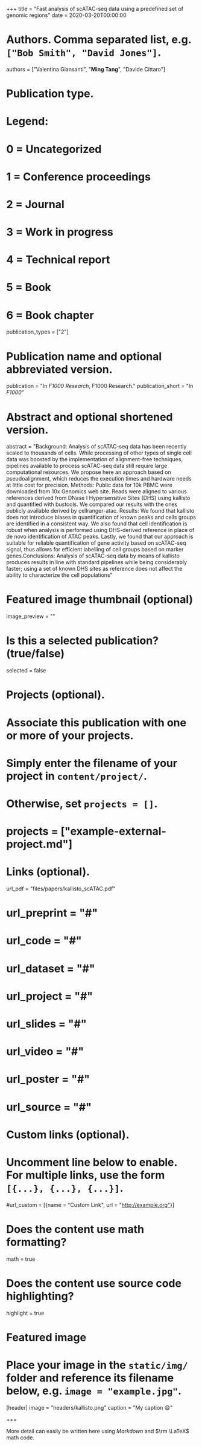 +++
title = "Fast analysis of scATAC-seq data using a predefined set of genomic regions"
date = 2020-03-20T00:00:00

# Authors. Comma separated list, e.g. `["Bob Smith", "David Jones"]`.
authors = ["Valentina Giansanti", "**Ming Tang**", "Davide Cittaro"]

# Publication type.
# Legend:
# 0 = Uncategorized
# 1 = Conference proceedings
# 2 = Journal
# 3 = Work in progress
# 4 = Technical report
# 5 = Book
# 6 = Book chapter
publication_types = ["2"]

# Publication name and optional abbreviated version.
publication = "In *F1000 Research*, F1000 Research."
publication_short = "In *F1000*"

# Abstract and optional shortened version.
abstract = "Background: Analysis of scATAC-seq data has been recently scaled to thousands of cells. While processing of other types of single cell data was boosted by the implementation of alignment-free techniques, pipelines available to process scATAC-seq data still require large computational resources. We propose here an approach based on pseudoalignment, which reduces the execution times and hardware needs at little cost for precision. Methods: Public data for 10k PBMC were downloaded from 10x Genomics web site. Reads were aligned to various references derived from DNase I Hypersensitive Sites (DHS) using kallisto and quantified with bustools. We compared our results with the ones publicly available derived by cellranger-atac. Results: We found that kallisto does not introduce biases in quantification of known peaks and cells groups are identified in a consistent way. We also found that cell identification is robust when analysis is performed using DHS-derived reference in place of de novo identification of ATAC peaks. Lastly, we found that our approach is suitable for reliable quantification of gene activity based on scATAC-seq signal, thus allows for efficient labelling of cell groups based on marker genes.Conclusions: Analysis of scATAC-seq data by means of kallisto produces results in line with standard pipelines while being considerably faster; using a set of known DHS sites as reference does not affect the ability to characterize the cell populations"

# Featured image thumbnail (optional)
image_preview = ""

# Is this a selected publication? (true/false)
selected = false

# Projects (optional).
#   Associate this publication with one or more of your projects.
#   Simply enter the filename of your project in `content/project/`.
#   Otherwise, set `projects = []`.
# projects = ["example-external-project.md"]

# Links (optional).
url_pdf = "files/papers/kallisto_scATAC.pdf"
# url_preprint = "#"
# url_code = "#"
# url_dataset = "#"
# url_project = "#"
# url_slides = "#"
# url_video = "#"
# url_poster = "#"
# url_source = "#"

# Custom links (optional).
#   Uncomment line below to enable. For multiple links, use the form `[{...}, {...}, {...}]`.
#url_custom = [{name = "Custom Link", url = "http://example.org"}]

# Does the content use math formatting?
math = true

# Does the content use source code highlighting?
highlight = true

# Featured image
# Place your image in the `static/img/` folder and reference its filename below, e.g. `image = "example.jpg"`.
[header]
image = "headers/kallisto.png"
caption = "My caption :smile:"

+++

More detail can easily be written here using *Markdown* and $\rm \LaTeX$ math code.
